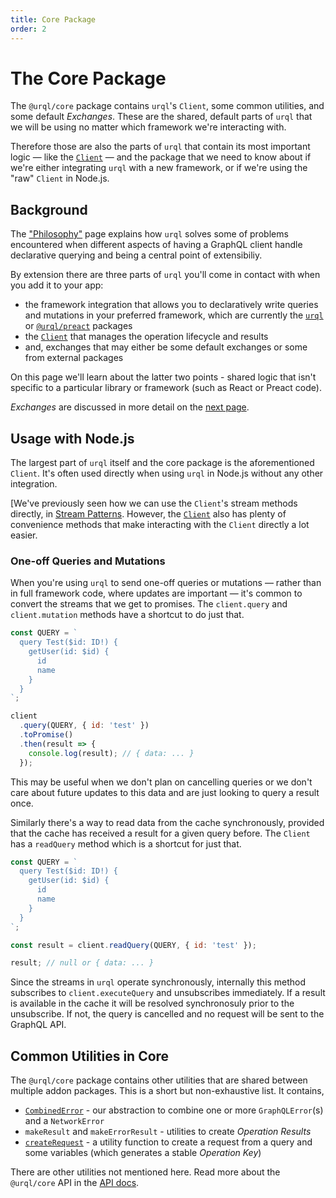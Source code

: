 ```yaml
---
title: Core Package
order: 2
---
```


# The Core Package

The `@urql/core` package contains `urql`'s `Client`, some common utilities, and some default
_Exchanges_. These are the shared, default parts of `urql` that we will be using no matter which
framework we're interacting with.

Therefore those are also the parts of `urql` that contain its most important logic — like the
[`Client`](../api/core.md#client) — and the package that we need to know about if we're either integrating `urql` with a new
framework, or if we're using the "raw" `Client` in Node.js.

## Background

The ["Philosophy"](./philosophy.md) page explains how `urql` solves some of problems encountered when different aspects
of having a GraphQL client handle declarative querying and being a central point of extensibiliy.

By extension there are three parts of `urql` you'll come in contact with when you add it to your
app:

- the framework integration that allows you to declaratively write queries and mutations in your
  preferred framework, which are currently the [`urql`](../api/urql.md) or
  [`@urql/preact`](../api/preact.md) packages
- the [`Client`](../api/core.md#client) that manages the operation lifecycle and results
- and, exchanges that may either be some default exchanges or some from external packages

On this page we'll learn about the latter two points - shared logic that isn't specific to
a particular library or framework (such as React or Preact code).

_Exchanges_ are discussed in more detail on the [next page](./exchanges.md).

## Usage with Node.js

The largest part of `urql` itself and the core package is the aforementioned `Client`. It's often
used directly when using `urql` in Node.js without any other integration.

[We've previously seen how we can use the `Client`'s stream methods directly, in [Stream
Patterns](./stream-patterns.md). However, the [`Client`](../api/core.md#client) also has plenty of
convenience methods that make interacting with the `Client` directly a lot easier.

### One-off Queries and Mutations

When you're using `urql` to send one-off queries or mutations — rather than in full framework code,
where updates are important — it's common to convert the streams that we get to promises. The
`client.query` and `client.mutation` methods have a shortcut to do just that.

```js
const QUERY = `
  query Test($id: ID!) {
    getUser(id: $id) {
      id
      name
    }
  }
`;

client
  .query(QUERY, { id: 'test' })
  .toPromise()
  .then(result => {
    console.log(result); // { data: ... }
  });
```

This may be useful when we don't plan on cancelling queries or we don't care about future updates to
this data and are just looking to query a result once.

Similarly there's a way to read data from the cache synchronously, provided that the cache has
received a result for a given query before. The `Client` has a `readQuery` method which is a
shortcut for just that.

```js
const QUERY = `
  query Test($id: ID!) {
    getUser(id: $id) {
      id
      name
    }
  }
`;

const result = client.readQuery(QUERY, { id: 'test' });

result; // null or { data: ... }
```

Since the streams in `urql` operate synchronously, internally this method subscribes to
`client.executeQuery` and unsubscribes immediately. If a result is available in the cache it will be
resolved synchronosuly prior to the unsubscribe. If not, the query is cancelled and no request will be sent to the GraphQL API.

## Common Utilities in Core

The `@urql/core` package contains other utilities that are shared between multiple addon packages.
This is a short but non-exhaustive list. It contains,

- [`CombinedError`](../api/core.md#combinederror) - our abstraction to combine one or more `GraphQLError`(s) and a `NetworkError`
- `makeResult` and `makeErrorResult` - utilities to create _Operation Results_
- [`createRequest`](../api/core.md#createrequest) - a utility function to create a request from a query and some variables (which
  generates a stable _Operation Key_)

There are other utilities not mentioned here. Read more about the `@urql/core` API in the [API docs](../api/core.md).
